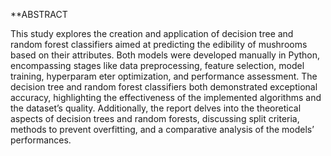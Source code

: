 **ABSTRACT 

This study explores the creation and application of decision tree and random forest classifiers aimed
 at predicting the edibility of mushrooms based on their attributes. Both models were developed manually
 in Python, encompassing stages like data preprocessing, feature selection, model training, hyperparam
eter optimization, and performance assessment. The decision tree and random forest classifiers both
 demonstrated exceptional accuracy, highlighting the effectiveness of the implemented algorithms and
 the dataset’s quality. Additionally, the report delves into the theoretical aspects of decision trees and
 random forests, discussing split criteria, methods to prevent overfitting, and a comparative analysis of
 the models’ performances.
